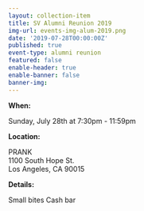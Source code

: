 ```yaml
---
layout: collection-item
title: SV Alumni Reunion 2019
img-url: events-img-alum-2019.png
date: '2019-07-28T00:00:00Z'
published: true
event-type: alumni reunion
featured: false
enable-header: true
enable-banner: false
banner-img:
---
```

**When:**

Sunday, July 28th at 7:30pm - 11:59pm

**Location:** 

PRANK  
1100 South Hope St.  
Los Angeles, CA 90015

**Details:**

Small bites 
Cash bar 